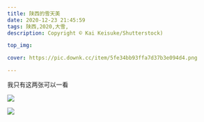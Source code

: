 ```yaml
---
title: 陕西的雪天美
date: 2020-12-23 21:45:59
tags: 陕西,2020,大雪,
description: Copyright © Kai Keisuke/Shutterstock)

top_img:

cover: https://pic.downk.cc/item/5fe34bb93ffa7d37b3e094d4.png

---
```



我只有这两张可以一看

![](https://pic.downk.cc/item/5fe34a583ffa7d37b3df7118.jpg)

![](https://pic.downk.cc/item/5fe34a583ffa7d37b3df7135.jpg)

